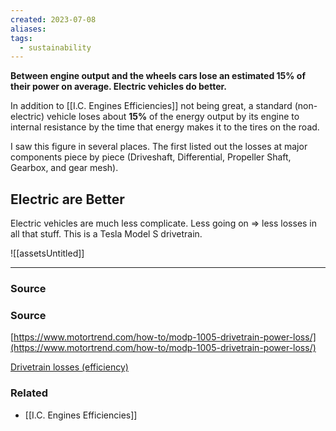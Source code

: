 ```yaml
---
created: 2023-07-08
aliases: 
tags:
  - sustainability
---
```

**Between engine output and the wheels cars lose an estimated 15% of their power on average. Electric vehicles do better.**

In addition to [[I.C. Engines Efficiencies]] not being great, a standard (non-electric) vehicle loses about **15%** of the energy output by its engine to internal resistance by the time that energy makes it to the tires on the road.

I saw this figure in several places. The first listed out the losses at major components piece by piece (Driveshaft, Differential, Propeller Shaft, Gearbox, and gear mesh).

## Electric are Better

Electric vehicles are much less complicate. Less going on ⇒ less losses in all that stuff. This is a Tesla Model S drivetrain.

![[assetsUntitled]]

****
### Source

### Source

[https://www.motortrend.com/how-to/modp-1005-drivetrain-power-loss/](https://www.motortrend.com/how-to/modp-1005-drivetrain-power-loss/)

[Drivetrain losses (efficiency)](https://x-engineer.org/drivetrain-losses-efficiency/)

[](https://www.mcnallyinstitute.com/how-much-horsepower-is-lost-from-engine-to-wheels/)

### Related
- [[I.C. Engines Efficiencies]]